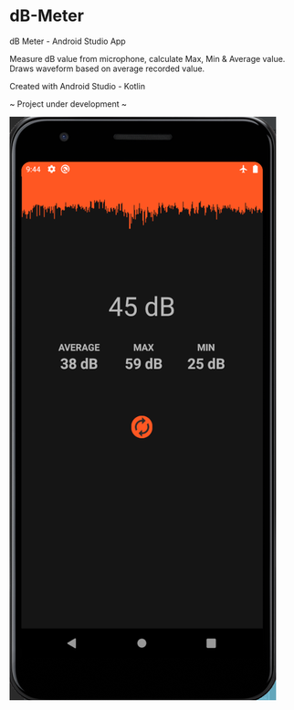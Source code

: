 # dB-Meter
dB Meter - Android Studio App

Measure dB value from microphone, calculate Max, Min & Average value. Draws waveform based on average recorded value.

Created with Android Studio - Kotlin

~ Project under development ~

![screenshot](https://raw.githubusercontent.com/hellquist413/dB-Meter/main/app/55E0A4B1E548DEEFE975DAC3CC1B91350E4F5698.png)
